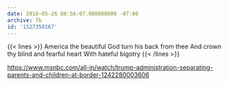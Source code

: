 ```yaml
---
date: 2018-05-26 08:56:07.000000000 -07:00
archive: fb
id: '1527350167'
---
```


{{< lines >}}
America the beautiful
God turn his back from thee
And crown thy blind and fearful heart
With hateful bigotry
{{< /lines >}}

https://www.msnbc.com/all-in/watch/trump-administration-separating-parents-and-children-at-border-1242280003606
